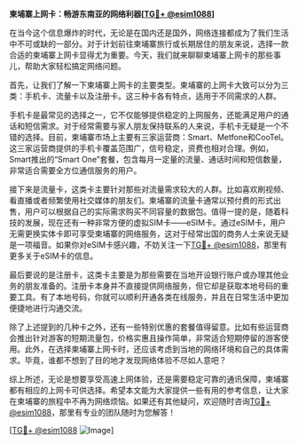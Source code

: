 **柬埔寨上网卡：畅游东南亚的网络利器[[TG💪+ @esim1088](https://t.me/s/esim1088)]**

在当今这个信息爆炸的时代，无论是在国内还是国外，网络连接都成为了我们生活中不可或缺的一部分。对于计划前往柬埔寨旅行或长期居住的朋友来说，选择一款合适的柬埔寨上网卡显得尤为重要。今天，我们就来聊聊柬埔寨上网卡的那些事儿，帮助大家轻松搞定网络问题。

首先，让我们了解一下柬埔寨上网卡的主要类型。柬埔寨的上网卡大致可以分为三类：手机卡、流量卡以及注册卡。这三种卡各有特点，适用于不同需求的人群。

手机卡是最常见的选择之一，它不仅能够提供稳定的上网服务，还能满足用户的通话和短信需求。对于经常需要与家人朋友保持联系的人来说，手机卡无疑是一个不错的选择。目前，柬埔寨市场上主要有三家运营商：Smart、Metfone和CooTel。这三家运营商提供的手机卡覆盖范围广，信号稳定，资费也相对合理。例如，Smart推出的“Smart One”套餐，包含每月一定量的流量、通话时间和短信数量，非常适合需要全方位通信服务的用户。

接下来是流量卡，这类卡主要针对那些对流量需求较大的人群。比如喜欢刷视频、看直播或者频繁使用社交媒体的朋友们。柬埔寨的流量卡通常以预付费的形式出售，用户可以根据自己的实际需求购买不同容量的数据包。值得一提的是，随着科技的发展，现在还有一种非常方便的虚拟SIM卡——eSIM卡。通过eSIM卡，用户无需更换实体卡即可享受柬埔寨的网络服务，这对于经常出国的商务人士来说无疑是一项福音。如果你对eSIM卡感兴趣，不妨关注一下[TG💪+ @esim1088](https://t.me/s/esim1088)，那里有更多关于eSIM卡的信息。

最后要说的是注册卡，这类卡主要是为那些需要在当地开设银行账户或办理其他业务的朋友准备的。注册卡本身并不直接提供网络服务，但它却是获取本地号码的重要工具。有了本地号码，你就可以顺利开通各类在线服务，并且在日常生活中更加便捷地进行沟通交流。

除了上述提到的几种卡之外，还有一些特别优惠的套餐值得留意。比如有些运营商会推出针对游客的短期流量包，价格实惠且操作简单，非常适合短期停留的游客使用。此外，在选择柬埔寨上网卡时，还应该考虑到当地的网络环境和自己的具体需求。毕竟，谁都不想到了目的地才发现网络体验不尽如人意吧？

综上所述，无论是想要享受高速上网体验，还是需要稳定可靠的通讯保障，柬埔寨都有相应的上网卡可供选择。希望本文能为大家提供一些有用的参考信息，让大家在柬埔寨的旅程中不再为网络烦恼。如果还有其他疑问，欢迎随时咨询[TG💪+ @esim1088](https://t.me/s/esim1088)，那里有专业的团队随时为您解答！

[[TG💪+ @esim1088](https://t.me/s/esim1088) ![Image](https://i.postimg.cc/4NQfJmqS/Snipaste-2025-05-13-00-14-12.png)]